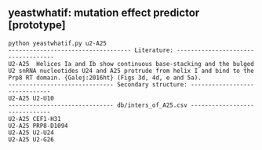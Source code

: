 yeastwhatif: mutation effect predictor [prototype]
-------------------------------------------------------------------------------

	python yeastwhatif.py u2-A25
	----------------------------------- Literature: -----------------------------------
	U2-A25  Helices Ia and Ib show continuous base-stacking and the bulged U2 snRNA nucleotides U24 and A25 protrude from helix I and bind to the Prp8 RT domain. {Galej:2016ht} (Figs 3d, 4d, e and 5a).
	------------------------------ Secondary structure: ------------------------------
	U2-A25 U2-U10
	------------------------------ db/inters_of_A25.csv ------------------------------
	U2-A25 CEF1-H31
	U2-A25 PRP8-D1094
	U2-A25 U2-U24
	U2-A25 U2-G26
